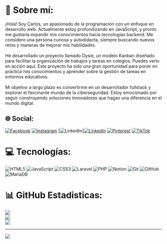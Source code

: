 # 💫 Sobre mí:
¡Hola! Soy Carlos, un apasionado de la programación con un enfoque en desarrollo web. Actualmente estoy profundizando en JavaScript, y pronto me gustaría expandir mis conocimientos hacia tecnologías backend. Me considero una persona curiosa y autodidacta, siempre buscando nuevos retos y maneras de mejorar mis habilidades.<br><br>He desarrollado un proyecto llamado Dysie, un modelo Kanban diseñado para facilitar la organización de trabajos y tareas en colegios. Puedes verlo en acción aquí. Este proyecto ha sido una gran oportunidad para poner en práctica mis conocimientos y aprender sobre la gestión de tareas en entornos educativos.<br><br>Mi objetivo a largo plazo es convertirme en un desarrollador fullstack y explorar el fascinante mundo de la ciberseguridad. Estoy emocionado por seguir construyendo soluciones innovadoras que hagan una diferencia en el mundo digital.


## 🌐 Social:
[![Facebook](https://img.shields.io/badge/Facebook-%231877F2.svg?logo=Facebook&logoColor=white)](https://facebook.com/100008347578847) [![Instagram](https://img.shields.io/badge/Instagram-%23E4405F.svg?logo=Instagram&logoColor=white)](https://instagram.com/usugaa1) [![LinkedIn](https://img.shields.io/badge/LinkedIn-%230077B5.svg?logo=linkedin&logoColor=white)][![LinkedIn](https://img.shields.io/badge/LinkedIn-%230077B5.svg?logo=linkedin&logoColor=white)](https://linkedin.com/in/https://www.linkedin.com/in/carlos-restrepo-52b588238/) [![Pinterest](https://img.shields.io/badge/Pinterest-%23E60023.svg?logo=Pinterest&logoColor=white)](https://pinterest.com/restrepoc08) [![TikTok](https://img.shields.io/badge/TikTok-%23000000.svg?logo=TikTok&logoColor=white)](https://tiktok.com/@is.c4rl0s) 

# 💻 Tecnologías:
![HTML5](https://img.shields.io/badge/html5-%23E34F26.svg?style=for-the-badge&logo=html5&logoColor=white) ![JavaScript](https://img.shields.io/badge/javascript-%23323330.svg?style=for-the-badge&logo=javascript&logoColor=%23F7DF1E) ![CSS3](https://img.shields.io/badge/css3-%231572B6.svg?style=for-the-badge&logo=css3&logoColor=white) ![Laravel](https://img.shields.io/badge/laravel-%23FF2D20.svg?style=for-the-badge&logo=laravel&logoColor=white) ![PHP](https://img.shields.io/badge/php-%23777BB4.svg?style=for-the-badge&logo=php&logoColor=white) ![Notion](https://img.shields.io/badge/Notion-%23000000.svg?style=for-the-badge&logo=notion&logoColor=white) ![Git](https://img.shields.io/badge/git-%23F05033.svg?style=for-the-badge&logo=git&logoColor=white) ![GitHub](https://img.shields.io/badge/github-%23121011.svg?style=for-the-badge&logo=github&logoColor=white) ![MariaDB](https://img.shields.io/badge/MariaDB-003545?style=for-the-badge&logo=mariadb&logoColor=white)
# 📊 GitHub Estadisticas:
![](https://github-readme-stats.vercel.app/api?username=Usugaa&theme=blueberry&hide_border=false&include_all_commits=false&count_private=false)<br/>
![](https://github-readme-streak-stats.herokuapp.com/?user=Usugaa&theme=blueberry&hide_border=false)<br/>
![](https://github-readme-stats.vercel.app/api/top-langs/?username=Usugaa&theme=blueberry&hide_border=false&include_all_commits=false&count_private=false&layout=compact)

---
[![](https://visitcount.itsvg.in/api?id=Usugaa&icon=8&color=4)](https://visitcount.itsvg.in)

<!-- Proudly created with GPRM ( https://gprm.itsvg.in ) -->
